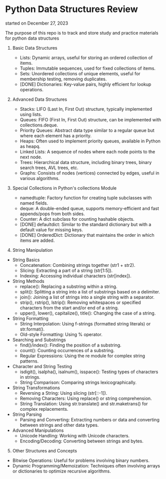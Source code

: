 # Python Data Structures Review

started on December 27, 2023

The purpose of this repo is to track and store study and practice materials for python data structures

1. Basic Data Structures

   - Lists: Dynamic arrays, useful for storing an ordered collection of items.
   - Tuples: Immutable sequences, used for fixed collections of items.
   - Sets: Unordered collections of unique elements, useful for membership testing, removing duplicates.
   - [DONE] Dictionaries: Key-value pairs, highly efficient for lookup operations.

2. Advanced Data Structures

   - Stacks: LIFO (Last In, First Out) structure, typically implemented using lists.
   - Queues: FIFO (First In, First Out) structure, can be implemented with collections.deque.
   - Priority Queues: Abstract data type similar to a regular queue but where each element has a priority.
   - Heaps: Often used to implement priority queues, available in Python as heapq.
   - Linked Lists: A sequence of nodes where each node points to the next node.
   - Trees: Hierarchical data structure, including binary trees, binary search trees, AVL trees, etc.
   - Graphs: Consists of nodes (vertices) connected by edges, useful in various algorithms.

3. Special Collections in Python's collections Module

   - namedtuple: Factory function for creating tuple subclasses with named fields.
   - deque: A double-ended queue, supports memory-efficient and fast appends/pops from both sides.
   - Counter: A dict subclass for counting hashable objects.
   - [DONE] defaultdict: Similar to the standard dictionary but with a default value for missing keys.
   - [DONE] OrderedDict: Dictionary that maintains the order in which items are added.

4. String Manipulation

- String Basics
  - Concatenation: Combining strings together (str1 + str2).
  - Slicing: Extracting a part of a string (str[1:5]).
  - Indexing: Accessing individual characters (str[index]).
- String Methods
  - replace(): Replacing a substring within a string.
  - split(): Splitting a string into a list of substrings based on a delimiter.
  - join(): Joining a list of strings into a single string with a separator.
  - strip(), rstrip(), lstrip(): Removing whitespaces or specified characters from the start and/or end of a string.
  - upper(), lower(), capitalize(), title(): Changing the case of a string.
- String Formatting
  - String Interpolation: Using f-strings (formatted string literals) or str.format().
  - Old-style Formatting: Using % operator.
- Searching and Substrings
  - find()/index(): Finding the position of a substring.
  - count(): Counting occurrences of a substring.
  - Regular Expressions: Using the re module for complex string patterns.
- Character and String Testing
  - isdigit(), isalpha(), isalnum(), isspace(): Testing types of characters in strings.
  - String Comparison: Comparing strings lexicographically.
- String Transformations
  - Reversing a String: Using slicing (str[::-1]).
  - Removing Characters: Using replace() or string comprehension.
  - String Translation: Using str.translate() and str.maketrans() for complex replacements.
- String Parsing
  - Parsing and Converting: Extracting numbers or data and converting between strings and other data types.
- Advanced Manipulations
  - Unicode Handling: Working with Unicode characters.
  - Encoding/Decoding: Converting between strings and bytes.

5. Other Structures and Concepts

- Bitwise Operations: Useful for problems involving binary numbers.
- Dynamic Programming/Memoization: Techniques often involving arrays or dictionaries to optimize recursive algorithms.
